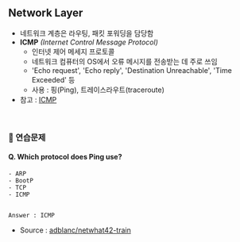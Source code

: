 ## Network Layer
- 네트워크 계층은 라우팅, 패킷 포워딩을 담당함
- **ICMP** *(Internet Control Message Protocol)*
    - 인터넷 제어 메세지 프로토콜
    - 네트워크 컴퓨터의 OS에서 오류 메시지를 전송받는 데 주로 쓰임
    - 'Echo request', 'Echo reply', 'Destination Unreachable', 'Time Exceeded' 등
    - 사용 : 핑(Ping), 트레이스라우트(traceroute)
- 참고 : [ICMP](https://ko.wikipedia.org/wiki/%EC%9D%B8%ED%84%B0%EB%84%B7_%EC%A0%9C%EC%96%B4_%EB%A9%94%EC%8B%9C%EC%A7%80_%ED%94%84%EB%A1%9C%ED%86%A0%EC%BD%9C)
<br>

### :speech_balloon: 연습문제
#### Q. Which protocol does Ping use?
    - ARP
    - BootP
    - TCP
    - ICMP


    Answer : ICMP
    
- Source : [adblanc/netwhat42-train](github.com/adblanc/netwhat42)
